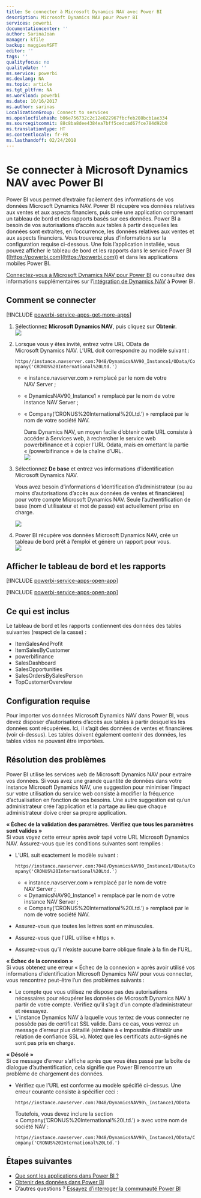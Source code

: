 ```yaml
---
title: Se connecter à Microsoft Dynamics NAV avec Power BI
description: Microsoft Dynamics NAV pour Power BI
services: powerbi
documentationcenter: ''
author: SarinaJoan
manager: kfile
backup: maggiesMSFT
editor: ''
tags: ''
qualityfocus: no
qualitydate: ''
ms.service: powerbi
ms.devlang: NA
ms.topic: article
ms.tgt_pltfrm: NA
ms.workload: powerbi
ms.date: 10/16/2017
ms.author: sarinas
LocalizationGroup: Connect to services
ms.openlocfilehash: b06e756732c2c12e822967fbcfeb208bcb1ae334
ms.sourcegitcommit: 88c8ba8dee4384ea7bff5cedcad67fce784d92b0
ms.translationtype: HT
ms.contentlocale: fr-FR
ms.lasthandoff: 02/24/2018
---
```

# <a name="connect-to-microsoft-dynamics-nav-with-power-bi"></a>Se connecter à Microsoft Dynamics NAV avec Power BI
Power BI vous permet d’extraire facilement des informations de vos données Microsoft Dynamics NAV. Power BI récupère vos données relatives aux ventes et aux aspects financiers, puis crée une application comprenant un tableau de bord et des rapports basés sur ces données. Power BI a besoin de vos autorisations d’accès aux tables à partir desquelles les données sont extraites, en l’occurrence, les données relatives aux ventes et aux aspects financiers. Vous trouverez plus d’informations sur la configuration requise ci-dessous. Une fois l’application installée, vous pouvez afficher le tableau de bord et les rapports dans le service Power BI ([https://powerbi.com](https://powerbi.com)) et dans les applications mobiles Power BI. 

[Connectez-vous à Microsoft Dynamics NAV pour Power BI](https://app.powerbi.com/getdata/services/microsoft-dynamics-nav) ou consultez des informations supplémentaires sur l’[intégration de Dynamics NAV](https://powerbi.microsoft.com/integrations/microsoft-dynamics-nav) à Power BI.

## <a name="how-to-connect"></a>Comment se connecter
[!INCLUDE [powerbi-service-apps-get-more-apps](./includes/powerbi-service-apps-get-more-apps.md)]

1. Sélectionnez **Microsoft Dynamics NAV**, puis cliquez sur **Obtenir**.  
   ![](media/service-connect-to-microsoft-dynamics-nav/mdnav.png)
2. Lorsque vous y êtes invité, entrez votre URL OData de Microsoft Dynamics NAV. L’URL doit correspondre au modèle suivant :
   
    `https//instance.navserver.com:7048/DynamicsNAV90_Instance1/OData/Company('CRONUS%20International%20Ltd.')`
   
   * « instance.navserver.com » remplacé par le nom de votre NAV Server ;
   * « DynamicsNAV90\_Instance1 » remplacé par le nom de votre instance NAV Server ;
   * « Company(’CRONUS%20International%20Ltd.’) » remplacé par le nom de votre société NAV.
     
     Dans Dynamics NAV, un moyen facile d’obtenir cette URL consiste à accéder à Services web, à rechercher le service web powerbifinance et à copier l’URL Odata, mais en omettant la partie « /powerbifinance » de la chaîne d’URL.  
     ![](media/service-connect-to-microsoft-dynamics-nav/param.png)
3. Sélectionnez **De base** et entrez vos informations d'identification Microsoft Dynamics NAV.
   
    Vous avez besoin d’informations d’identification d’administrateur (ou au moins d’autorisations d’accès aux données de ventes et financières) pour votre compte Microsoft Dynamics NAV.  Seule l’authentification de base (nom d'utilisateur et mot de passe) est actuellement prise en charge.
   
    ![](media/service-connect-to-microsoft-dynamics-nav/creds.png)
4. Power BI récupère vos données Microsoft Dynamics NAV, crée un tableau de bord prêt à l’emploi et génère un rapport pour vous.   
   ![](media/service-connect-to-microsoft-dynamics-nav/dashboard.png)

## <a name="view-the-dashboard-and-reports"></a>Afficher le tableau de bord et les rapports
[!INCLUDE [powerbi-service-apps-open-app](./includes/powerbi-service-apps-open-app.md)]

[!INCLUDE [powerbi-service-apps-open-app](./includes/powerbi-service-apps-what-now.md)]

## <a name="whats-included"></a>Ce qui est inclus
Le tableau de bord et les rapports contiennent des données des tables suivantes (respect de la casse) :  

* ItemSalesAndProfit  
* ItemSalesByCustomer  
* powerbifinance  
* SalesDashboard  
* SalesOpportunities  
* SalesOrdersBySalesPerson  
* TopCustomerOverview  

## <a name="system-requirements"></a>Configuration requise
Pour importer vos données Microsoft Dynamics NAV dans Power BI, vous devez disposer d’autorisations d’accès aux tables à partir desquelles les données sont récupérées. Ici, il s’agit des données de ventes et financières (voir ci-dessus). Les tables doivent également contenir des données, les tables vides ne pouvant être importées.

## <a name="troubleshooting"></a>Résolution des problèmes
Power BI utilise les services web de Microsoft Dynamics NAV pour extraire vos données. Si vous avez une grande quantité de données dans votre instance Microsoft Dynamics NAV, une suggestion pour minimiser l’impact sur votre utilisation du service web consiste à modifier la fréquence d’actualisation en fonction de vos besoins. Une autre suggestion est qu’un administrateur crée l’application et la partage au lieu que chaque administrateur doive créer sa propre application.

**« Échec de la validation des paramètres. Vérifiez que tous les paramètres sont valides »**  
Si vous voyez cette erreur après avoir tapé votre URL Microsoft Dynamics NAV. Assurez-vous que les conditions suivantes sont remplies :

* L’URL suit exactement le modèle suivant :
  
    `https//instance.navserver.com:7048/DynamicsNAV90_Instance1/OData/Company('CRONUS%20International%20Ltd.')`
  
  * « instance.navserver.com » remplacé par le nom de votre NAV Server ;
  * « DynamicsNAV90\_Instance1 » remplacé par le nom de votre instance NAV Server ;
  * « Company(’CRONUS%20International%20Ltd.’) » remplacé par le nom de votre société NAV.
* Assurez-vous que toutes les lettres sont en minuscules.  
* Assurez-vous que l’URL utilise « https ».  
* Assurez-vous qu’il n’existe aucune barre oblique finale à la fin de l’URL.

**« Échec de la connexion »**  
Si vous obtenez une erreur « Échec de la connexion » après avoir utilisé vos informations d’identification Microsoft Dynamics NAV pour vous connecter, vous rencontrez peut-être l’un des problèmes suivants :

* Le compte que vous utilisez ne dispose pas des autorisations nécessaires pour récupérer les données de Microsoft Dynamics NAV à partir de votre compte. Vérifiez qu’il s’agit d’un compte d’administrateur et réessayez.
* L’instance Dynamics NAV à laquelle vous tentez de vous connecter ne possède pas de certificat SSL valide. Dans ce cas, vous verrez un message d’erreur plus détaillé (similaire à « Impossible d’établir une relation de confiance SSL »). Notez que les certificats auto-signés ne sont pas pris en charge.

**« Désolé »**  
Si ce message d’erreur s’affiche après que vous êtes passé par la boîte de dialogue d’authentification, cela signifie que Power BI rencontre un problème de chargement des données.

* Vérifiez que l’URL est conforme au modèle spécifié ci-dessus. Une erreur courante consiste à spécifier ceci :
  
    `https//instance.navserver.com:7048/DynamicsNAV90\_Instance1/OData`
  
    Toutefois, vous devez inclure la section « Company(’CRONUS%20International%20Ltd.’) » avec votre nom de société NAV :
  
    `https//instance.navserver.com:7048/DynamicsNAV90\_Instance1/OData/Company('CRONUS%20International%20Ltd.')`

## <a name="next-steps"></a>Étapes suivantes
* [Que sont les applications dans Power BI ?](service-install-use-apps.md)
* [Obtenir des données dans Power BI](service-get-data.md)
* D’autres questions ? [Essayez d’interroger la communauté Power BI](http://community.powerbi.com/)

